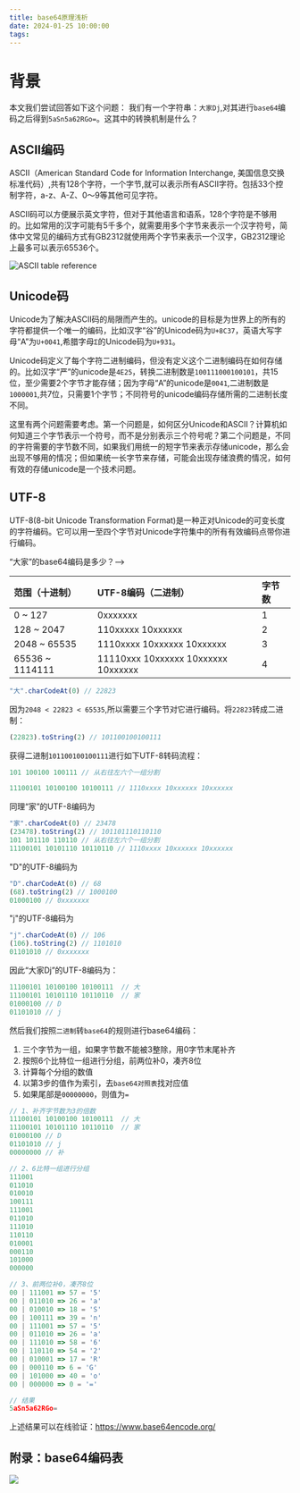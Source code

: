 ```yaml
---
title: base64原理浅析
date: 2024-01-25 10:00:00
tags:
---
```


# 背景

本文我们尝试回答如下这个问题：
我们有一个字符串：`大家Dj`,对其进行`base64`编码之后得到`5aSn5a62RGo=`。这其中的转换机制是什么？

## ASCII编码

ASCII（American Standard Code for Information Interchange, 美国信息交换标准代码）,共有128个字符，一个字节,就可以表示所有ASCII字符。包括33个控制字符，a-z、A-Z、0～9等其他可见字符。

ASCII码可以方便展示英文字符，但对于其他语言和语系，128个字符是不够用的。比如常用的汉字可能有5千多个，就需要用多个字节来表示一个汉字符号，简体中文常见的编码方式有GB2312就使用两个字节来表示一个汉字，GB2312理论上最多可以表示65536个。

![ASCII table reference](https://dsweiblog.oss-cn-shanghai.aliyuncs.com/ascii-table-alpharithms.jpeg)

## Unicode码

Unicode为了解决ASCII码的局限而产生的。unicode的目标是为世界上的所有的字符都提供一个唯一的编码，比如汉字“谷”的Unicode码为`U+8C37`，英语大写字母“A”为`U+0041`,希腊字母`Σ`的Unicode码为`U+931`。

Unicode码定义了每个字符二进制编码，但没有定义这个二进制编码在如何存储的。比如汉字“严”的unicode是`4E25`，转换二进制数是`100111000100101`，共15位，至少需要2个字节才能存储；因为字母“A”的unicode是`0041`,二进制数是`1000001`,共7位，只需要1个字节；不同符号的unicode编码存储所需的二进制长度不同。

这里有两个问题需要考虑。第一个问题是，如何区分Unicode和ASCII？计算机如何知道三个字节表示一个符号，而不是分别表示三个符号呢？第二个问题是，不同的字符需要的字节数不同，如果我们用统一的短字节来表示存储unicode，那么会出现不够用的情况；但如果统一长字节来存储，可能会出现存储浪费的情况，如何有效的存储unicode是一个技术问题。

## UTF-8

UTF-8(8-bit Unicode Transformation Format)是一种正对Unicode的可变长度的字符编码。它可以用一至四个字节对Unicode字符集中的所有有效编码点带你进行编码。

“大家”的base64编码是多少？-->

| 范围（十进制）          | UTF-8编码（二进制）                        | 字节数 |
| :--------------- | :---------------------------------- | :-- |
| 0 \~ 127         | 0xxxxxxx                            | 1   |
| 128 \~ 2047      | 110xxxxx 10xxxxxx                   | 2   |
| 2048 \~ 65535    | 1110xxxx 10xxxxxx 10xxxxxx          | 3   |
| 65536 \~ 1114111 | 11110xxx 10xxxxxx 10xxxxxx 10xxxxxx | 4   |

```javascript
"大".charCodeAt(0) // 22823
```

因为`2048 < 22823 < 65535`,所以需要三个字节对它进行编码。将`22823`转成二进制：

```javascript
(22823).toString(2) // 101100100100111
```

获得二进制`101100100100111`进行如下UTF-8转码流程：

```javascript
101 100100 100111 // 从右往左六个一组分割

11100101 10100100 10100111 // 1110xxxx 10xxxxxx 10xxxxxx

```

同理“家”的UTF-8编码为

```javascript
"家".charCodeAt(0) // 23478
(23478).toString(2) // 101101110110110
101 101110 110110 // 从右往左六个一组分割
11100101 10101110 10110110 // 1110xxxx 10xxxxxx 10xxxxxx
```

"D"的UTF-8编码为

```javascript
"D".charCodeAt(0) // 68
(68).toString(2) // 1000100
01000100 // 0xxxxxxx
```

"j"的UTF-8编码为

```javascript
"j".charCodeAt(0) // 106
(106).toString(2) // 1101010
01101010 // 0xxxxxxx
```

因此“大家Dj”的UTF-8编码为：

```javascript
11100101 10100100 10100111  // 大
11100101 10101110 10110110  // 家
01000100 // D
01101010 // j

```

然后我们按照`二进制`转`base64`的规则进行base64编码：

1.  三个字节为一组，如果字节数不能被3整除，用0字节末尾补齐
2.  按照6个比特位一组进行分组，前两位补0，凑齐8位
3.  计算每个分组的数值
4.  以第3步的值作为索引，去`base64对照表`找对应值
5.  如果尾部是`00000000`，则值为`=`

```javascript
// 1、补齐字节数为3的倍数
11100101 10100100 10100111  // 大
11100101 10101110 10110110  // 家
01000100 // D
01101010 // j
00000000 // 补

// 2、6比特一组进行分组
111001
011010
010010
100111
111001
011010
111010
110110
010001
000110
101000
000000

// 3、前两位补0，凑齐8位
00 | 111001 => 57 = '5'
00 | 011010 => 26 = 'a'
00 | 010010 => 18 = 'S'
00 | 100111 => 39 = 'n'
00 | 111001 => 57 = '5'
00 | 011010 => 26 = 'a'
00 | 111010 => 58 = '6'
00 | 110110 => 54 = '2'
00 | 010001 => 17 = 'R'
00 | 000110 => 6 = 'G'
00 | 101000 => 40 = 'o'
00 | 000000 => 0 = '='

// 结果
5aSn5a62RGo=
```
上述结果可以在线验证：https://www.base64encode.org/
## 附录：base64编码表

![](https://dsweiblog.oss-cn-shanghai.aliyuncs.com/base64-table.png)